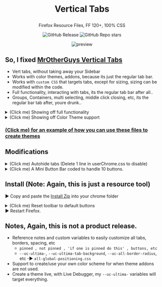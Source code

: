 # <p align="center"> Vertical Tabs </p>
<p align="center">Firefox Resource Files, FF 120+, 100% CSS</p>
<div align="center">  

![GitHub Release](https://img.shields.io/github/v/release/soulhotel/Vertical-Tabs-Firefox-CSS?style=for-the-badge)
![GitHub Repo stars](https://img.shields.io/github/stars/soulhotel/Vertical-Tabs-Firefox-CSS?style=for-the-badge)

![preview](https://github.com/soulhotel/Vertical-Tabs-Firefox-CSS/assets/155501797/05742df6-744e-4fbf-9368-f34e90b0c9ab)
</div>

## So, I fixed [MrOtherGuys Vertical Tabs](https://github.com/MrOtherGuy/firefox-csshacks) 
- Vert tabs, without taking away your Sidebar
- Works with color themes, addons, because its just the regular tab bar.
- Works with `custom CSS` that targets tabs, except for sizing, sizing can be modified within the code.
- Full functionality, interacting with tabs, its the regular tab bar after all..
- Groups, Containers, multi selecting, middle click closing, etc, its the regular bar tab after, youre drunk..
<details>
<summary>(Click me) Showing off full functionality</summary>
pin unpin, containers, drag to new window, free up sidebar, themes support
  
![functionality](https://github.com/soulhotel/Vertical-Tabs-Firefox-CSS/assets/155501797/46b0c09b-0599-4e5a-8af8-1cb0ad3255fb)
</details>
<details>
<summary>(Click me) Showing off Color Theme support</summary>

![Screenshot_5 (Custom)](https://github.com/soulhotel/Vertical-Tabs-Firefox-CSS/assets/155501797/7ef945dc-e3c3-4685-ba4d-dcb45179b85e)
![Screenshot_6 (Custom)](https://github.com/soulhotel/Vertical-Tabs-Firefox-CSS/assets/155501797/32fe3a22-d832-477c-83a6-9e28a7990519)
</details>

### [(Click me) for an example of how you can use these files to create themes](https://github.com/soulhotel/FF-CSS-ULTIMA)

## Modifications
<details>
<summary>(Click me) Autohide tabs (Delete 1 line in userChrome.css to disable)</summary>
  
![autohide 1](https://github.com/soulhotel/Vertical-Tabs-Firefox-CSS/assets/155501797/8a634225-24b8-41f6-a41c-eb71447ffcb9)
![autohide 2](https://github.com/soulhotel/Vertical-Tabs-Firefox-CSS/assets/155501797/8da65357-ae3b-4b98-8482-5971e8b33215)
</details>
<details>
<summary>(Click me) A Mini Button Bar coded to handle 10 buttons.</summary>
<br>Drag and drop functional, drag all buttons out to disable. Easy to modify `function-mini-button-bar.css`.<br>
 NO EXTENSIONS! THE FOLLOWING BUTTONS WORK.<br>
  
![313502235-037051e3-158c-4bd0-a8c8-d91cb6acf30a](https://github.com/soulhotel/Vertical-Tabs-Firefox-CSS/assets/155501797/47bbc63c-9267-47a0-8cc0-96ad0061dbe7)
</details>

## Install (Note: Again, this is just a resource tool)
► Copy and paste the [Install Zip](https://github.com/soulhotel/Vertical-Tabs-Firefox-CSS/releases/tag/verttab) into your chrome folder<br>
<details>
<summary>(Click me) Reset toolbar to default buttons</summary>
  
![Untitled](https://github.com/soulhotel/FF-CSS-ULTIMA/assets/155501797/75b8bd2e-cb7c-457d-a9b1-7c5ee2023b05)
</details>
► Restart Firefox.<br>

## Notes, Again, this is not a product release.
- Reference notes and custom variables to easily customize all tabs, borders, spacing, etc
  - `pinned , not pinned , 'if one is pinned do this' , buttons, etc`
  - `--uc-ultima-`, `--uc-ultima-tab-background`, `--uc-all-border-radius`, etc -► `all-global-positioning.css`
- Support to create/use your own color scheme for when theme addons are not used.
- Create a theme live, with Live Debugger, my `--uc-ultima-` variables will target everything.


